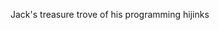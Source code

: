 Jack's treasure trove of his programming hijinks

<!---
jackiphoners/jackiphoners is a ✨ special ✨ repository because its `README.md` (this file) appears on your GitHub profile.
You can click the Preview link to take a look at your changes.
--->
